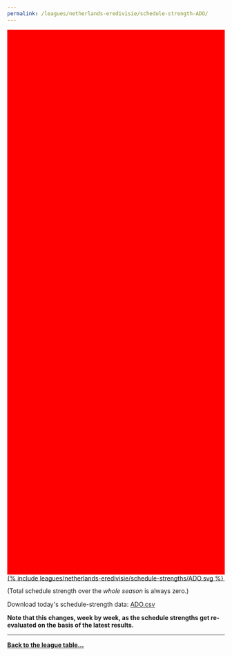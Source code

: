 ```yaml
---
permalink: /leagues/netherlands-eredivisie/schedule-strength-ADO/
---
```


<style>
.svg-wrap {
    background-color:red;
    height:0;
    padding-top:250%; /* 350px/550px */
    position: relative;
}

svg {
    background-color: white;
    height: 100%;
    display:block;
    width: 100%;
    position: absolute;
    top:0;
    left:0;
}
</style>


<div class="svg-wrap">
{% include leagues/netherlands-eredivisie/schedule-strengths/ADO.svg %}
</div>

-----

(Total schedule strength over the *whole season* is always zero.)


Download today's schedule-strength data: [ADO.csv](/assets/leagues/netherlands-eredivisie/2019/schedule-strengths/ADO.csv)

**Note that this changes, week by week, as the schedule strengths get re-evaluated on the
basis of the latest results.**

-----

[**Back to the league table...**](/leagues/netherlands-eredivisie)


